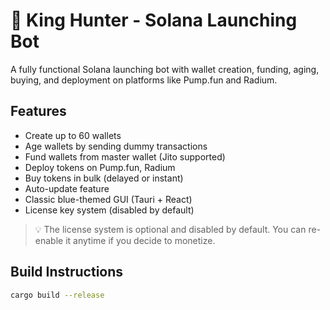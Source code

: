 # 👑 King Hunter - Solana Launching Bot

A fully functional Solana launching bot with wallet creation, funding, aging, buying, and deployment on platforms like Pump.fun and Radium.

## Features

- Create up to 60 wallets
- Age wallets by sending dummy transactions
- Fund wallets from master wallet (Jito supported)
- Deploy tokens on Pump.fun, Radium
- Buy tokens in bulk (delayed or instant)
- Auto-update feature
- Classic blue-themed GUI (Tauri + React)
- License key system (disabled by default)

> 💡 The license system is optional and disabled by default. You can re-enable it anytime if you decide to monetize.

## Build Instructions

```bash
cargo build --release
